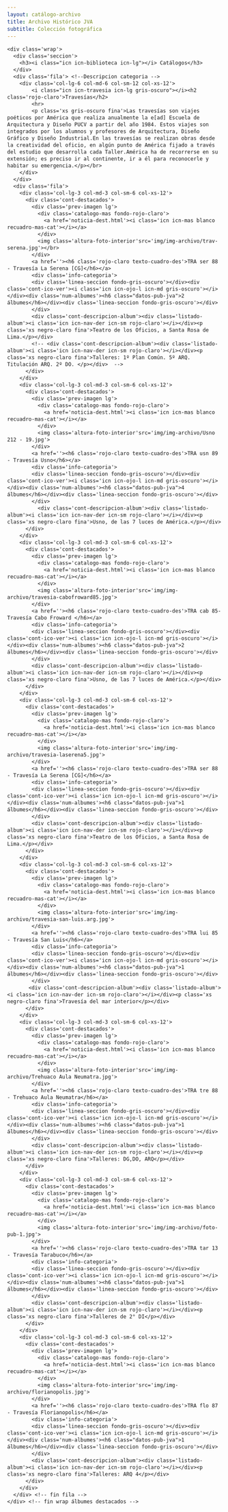 ```yaml
---
layout: catálogo-archivo
title: Archivo Histórico JVA
subtitle: Colección fotográfica
---
```

<!--  Inicio Álbumes destacados -->
    <div class='wrap'>     
      <div class='seccion'>
        <h3><i class="icn icn-biblioteca icn-lg"></i> Catálogos</h3>
      </div>
      <div class='fila'> <!--Descripcion categoria -->
        <div class='col-lg-6 col-md-6 col-sm-12 col-xs-12'>
            <i class="icn icn-travesia icn-lg gris-oscuro"></i><h2 class='rojo-claro'>Travesías</h2>
            <hr>
            <p class='xs gris-oscuro fina'>Las travesías son viajes poéticos por América que realiza anualmente la e[ad] Escuela de Arquitectura y Diseño PUCV a partir del año 1984. Estos viajes son integrados por los alumnos y profesores de Arquitectura, Diseño Gráfico y Diseño Industrial.En las travesías se realizan obras desde la creatividad del oficio, en algún punto de América fijado a través del estudio que desarrolla cada Taller.América ha de recorrerse en su extensión; es preciso ir al continente, ir a él para reconocerle y habitar su emergencia.</p></br>
        </div>
      </div>
      <div class='fila'>
        <div class='col-lg-3 col-md-3 col-sm-6 col-xs-12'>      
          <div class='cont-destacados'>
            <div class='prev-imagen lg'>              
              <div class='catalogo-mas fondo-rojo-claro'>
                <a href='noticia-dest.html'><i class='icn icn-mas blanco recuadro-mas-cat'></i></a>
              </div>
              <img class='altura-foto-interior'src='img/img-archivo/trav-serena.jpg'></br>            
            </div>
            <a href=''><h6 class='rojo-claro texto-cuadro-des'>TRA ser 88 - Travesía La Serena [CG]</h6></a>
            <div class='info-categoria'>
            <div class='linea-seccion fondo-gris-oscuro'></div><div class='cont-ico-ver'><i class='icn icn-ojo-l icn-md gris-oscuro'></i></div><div class='num-albumes'><h6 class="datos-pub-jva">2 álbumes</h6></div><div class='linea-seccion fondo-gris-oscuro'></div>
            </div>
            <div class='cont-descripcion-album'><div class='listado-album'><i class='icn icn-nav-der icn-sm rojo-claro'></i></div><p class='xs negro-claro fina'>Teatro de los Oficios, a Santa Rosa de Lima.</p></div>
            <!-- <div class='cont-descripcion-album'><div class='listado-album'><i class='icn icn-nav-der icn-sm rojo-claro'></i></div><p class='xs negro-claro fina'>Talleres: 1º Plan Común. 5º ARQ. Titulación ARQ. 2º DO. </p></div>  -->
          </div>
        </div>
        <div class='col-lg-3 col-md-3 col-sm-6 col-xs-12'>
          <div class='cont-destacados'>
            <div class='prev-imagen lg'>            
              <div class='catalogo-mas fondo-rojo-claro'>
                <a href='noticia-dest.html'><i class='icn icn-mas blanco recuadro-mas-cat'></i></a>
              </div>
              <img class='altura-foto-interior'src='img/img-archivo/Usno 212 - 19.jpg'>
            </div>   
            <a href=''><h6 class='rojo-claro texto-cuadro-des'>TRA usn 89 - Travesía Usno</h6></a>
            <div class='info-categoria'>
            <div class='linea-seccion fondo-gris-oscuro'></div><div class='cont-ico-ver'><i class='icn icn-ojo-l icn-md gris-oscuro'></i></div><div class='num-albumes'><h6 class="datos-pub-jva">4 álbumes</h6></div><div class='linea-seccion fondo-gris-oscuro'></div>
            </div>
              <div class='cont-descripcion-album'><div class='listado-album'><i class='icn icn-nav-der icn-sm rojo-claro'></i></div><p class='xs negro-claro fina'>Usno, de las 7 luces de América.</p></div>
          </div>        
        </div>
        <div class='col-lg-3 col-md-3 col-sm-6 col-xs-12'>
          <div class='cont-destacados'>
            <div class='prev-imagen lg'>            
              <div class='catalogo-mas fondo-rojo-claro'>
                <a href='noticia-dest.html'><i class='icn icn-mas blanco recuadro-mas-cat'></i></a>
              </div>
              <img class='altura-foto-interior'src='img/img-archivo/travesia-cabofroward85.jpg'>
            </div>   
            <a href=''><h6 class='rojo-claro texto-cuadro-des'>TRA cab 85- Travesía Cabo Froward </h6></a>
            <div class='info-categoria'>
            <div class='linea-seccion fondo-gris-oscuro'></div><div class='cont-ico-ver'><i class='icn icn-ojo-l icn-md gris-oscuro'></i></div><div class='num-albumes'><h6 class="datos-pub-jva">2 álbumes</h6></div><div class='linea-seccion fondo-gris-oscuro'></div>
            </div>
            <div class='cont-descripcion-album'><div class='listado-album'><i class='icn icn-nav-der icn-sm rojo-claro'></i></div><p class='xs negro-claro fina'>Usno, de las 7 luces de América.</p></div>                
          </div>
        </div>
        <div class='col-lg-3 col-md-3 col-sm-6 col-xs-12'>
          <div class='cont-destacados'>
            <div class='prev-imagen lg'>            
              <div class='catalogo-mas fondo-rojo-claro'>
                <a href='noticia-dest.html'><i class='icn icn-mas blanco recuadro-mas-cat'></i></a>
              </div>
              <img class='altura-foto-interior'src='img/img-archivo/travesia-laserena5.jpg'>
            </div>  
            <a href=''><h6 class='rojo-claro texto-cuadro-des'>TRA ser 88 - Travesía La Serena [CG]</h6></a>
            <div class='info-categoria'>
            <div class='linea-seccion fondo-gris-oscuro'></div><div class='cont-ico-ver'><i class='icn icn-ojo-l icn-md gris-oscuro'></i></div><div class='num-albumes'><h6 class="datos-pub-jva">1 álbumes</h6></div><div class='linea-seccion fondo-gris-oscuro'></div>
            </div>
            <div class='cont-descripcion-album'><div class='listado-album'><i class='icn icn-nav-der icn-sm rojo-claro'></i></div><p class='xs negro-claro fina'>Teatro de los Oficios, a Santa Rosa de Lima.</p></div>                      
          </div>
        </div>
        <div class='col-lg-3 col-md-3 col-sm-6 col-xs-12'>
          <div class='cont-destacados'>
            <div class='prev-imagen lg'>            
              <div class='catalogo-mas fondo-rojo-claro'>
                <a href='noticia-dest.html'><i class='icn icn-mas blanco recuadro-mas-cat'></i></a>
              </div>
              <img class='altura-foto-interior'src='img/img-archivo/travesia-san-luis.arg.jpg'>
            </div>  
            <a href=''><h6 class='rojo-claro texto-cuadro-des'>TRA lui 85 - Travesía San Luis</h6></a>
            <div class='info-categoria'>
            <div class='linea-seccion fondo-gris-oscuro'></div><div class='cont-ico-ver'><i class='icn icn-ojo-l icn-md gris-oscuro'></i></div><div class='num-albumes'><h6 class="datos-pub-jva">1 álbumes</h6></div><div class='linea-seccion fondo-gris-oscuro'></div>
            </div>
           <div class='cont-descripcion-album'><div class='listado-album'><i class='icn icn-nav-der icn-sm rojo-claro'></i></div><p class='xs negro-claro fina'>Travesía del mar interior</p></div>                       
          </div>
        </div>
        <div class='col-lg-3 col-md-3 col-sm-6 col-xs-12'>
          <div class='cont-destacados'>
            <div class='prev-imagen lg'>            
              <div class='catalogo-mas fondo-rojo-claro'>
                <a href='noticia-dest.html'><i class='icn icn-mas blanco recuadro-mas-cat'></i></a>
              </div>
              <img class='altura-foto-interior'src='img/img-archivo/Trehuaco Aula Neumatra.jpg'>
            </div>  
            <a href=''><h6 class='rojo-claro texto-cuadro-des'>TRA tre 88 - Trehuaco Aula Neumatra</h6></a>
            <div class='info-categoria'>
            <div class='linea-seccion fondo-gris-oscuro'></div><div class='cont-ico-ver'><i class='icn icn-ojo-l icn-md gris-oscuro'></i></div><div class='num-albumes'><h6 class="datos-pub-jva">1 álbumes</h6></div><div class='linea-seccion fondo-gris-oscuro'></div>
            </div>
            <div class='cont-descripcion-album'><div class='listado-album'><i class='icn icn-nav-der icn-sm rojo-claro'></i></div><p class='xs negro-claro fina'>Talleres: DG,DO, ARQ</p></div>                      
          </div>
        </div>
        <div class='col-lg-3 col-md-3 col-sm-6 col-xs-12'>
          <div class='cont-destacados'>
            <div class='prev-imagen lg'>            
              <div class='catalogo-mas fondo-rojo-claro'>
                <a href='noticia-dest.html'><i class='icn icn-mas blanco recuadro-mas-cat'></i></a>
              </div>
              <img class='altura-foto-interior'src='img/img-archivo/foto-pub-1.jpg'>
            </div>  
            <a href=''><h6 class='rojo-claro texto-cuadro-des'>TRA tar 13 - Travesía Tarabuco</h6></a>
            <div class='info-categoria'>
            <div class='linea-seccion fondo-gris-oscuro'></div><div class='cont-ico-ver'><i class='icn icn-ojo-l icn-md gris-oscuro'></i></div><div class='num-albumes'><h6 class="datos-pub-jva">1 álbumes</h6></div><div class='linea-seccion fondo-gris-oscuro'></div>
            </div>
            <div class='cont-descripcion-album'><div class='listado-album'><i class='icn icn-nav-der icn-sm rojo-claro'></i></div><p class='xs negro-claro fina'>Talleres de 2° DI</p></div>                      
          </div>
        </div>
        <div class='col-lg-3 col-md-3 col-sm-6 col-xs-12'>
          <div class='cont-destacados'>
            <div class='prev-imagen lg'>            
              <div class='catalogo-mas fondo-rojo-claro'>
                <a href='noticia-dest.html'><i class='icn icn-mas blanco recuadro-mas-cat'></i></a>
              </div>
              <img class='altura-foto-interior'src='img/img-archivo/florianopolis.jpg'>
            </div>  
            <a href=''><h6 class='rojo-claro texto-cuadro-des'>TRA flo 87 - Travesía Florianopolis</h6></a>
            <div class='info-categoria'>
            <div class='linea-seccion fondo-gris-oscuro'></div><div class='cont-ico-ver'><i class='icn icn-ojo-l icn-md gris-oscuro'></i></div><div class='num-albumes'><h6 class="datos-pub-jva">1 álbumes</h6></div><div class='linea-seccion fondo-gris-oscuro'></div>
            </div>
            <div class='cont-descripcion-album'><div class='listado-album'><i class='icn icn-nav-der icn-sm rojo-claro'></i></div><p class='xs negro-claro fina'>Talleres: ARQ 4</p></div>                      
          </div>
        </div>
      </div> <!-- fin fila -->
    </div> <!-- fin wrap álbumes destacados -->
  </div> <!-- fin pag ancho total-->
   </div> <!-- fin fondo-blanco   -->
            </div> 
          </div>
        </div>    
        </div>